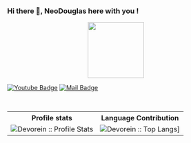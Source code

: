 ### Hi there 👋, NeoDouglas here with you !

<p align="center">
<img align="center" src="https://media.giphy.com/media/1fhj2FW0661V3Nb2Me/giphy.gif" width="130">
<br>
  
   
[![Youtube Badge](https://img.shields.io/badge/YouTube-FF0000?style=for-the-badge&logo=youtube&logoColor=white)](https://www.youtube.com/channel/UCQDxH0v8HSSIJsFeRvidFMg) 
[![Mail Badge](https://img.shields.io/badge/Gmail-D14836?style=for-the-badge&logo=gmail&logoColor=white)](mailto:douglasproducoes0@gmail.com)

<br/>

<p align="center">
   <table>
      <tr>
       <th>Profile stats  </th>
       <th>Language Contribution</th>
     </tr>
      <tr>
       <td><img alt="Devorein :: Profile Stats" src="https://github-readme-stats.vercel.app/api?username=neodouglas&show_icons=true&theme=radical"> </td>
       <td><img alt="Devorein :: Top Langs]" src="https://github-readme-stats.vercel.app/api/top-langs/?username=neodouglas&langs_count=10&theme=merko&layout=compact&hide=html"> </td>
   </table>
</p>
